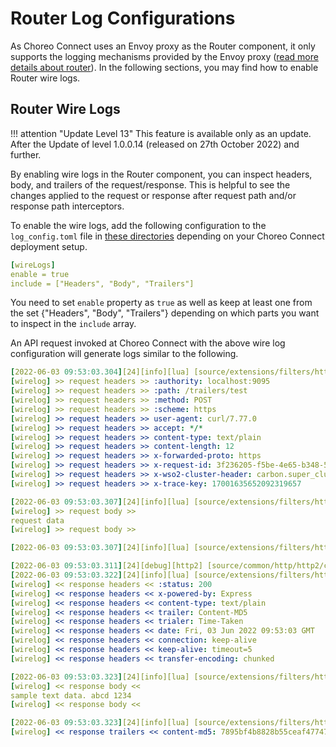 # Router Log Configurations

As Choreo Connect uses an Envoy proxy as the Router component, it only supports the logging mechanisms provided by the Envoy proxy ([read more details about router]({{base_path}}/deploy-and-publish/deploy-on-gateway/choreo-connect/getting-started/choreo-connect-overview/#router)). 
In the following sections, you may find how to enable Router wire logs.

## Router Wire Logs

!!! attention "Update Level 13"
    This feature is available only as an update. After the Update of level 1.0.0.14 (released on 27th October 2022) and further.

By enabling wire logs in the Router component, you can inspect headers, body, and trailers of the request/response. This is helpful to see the changes applied to the request or response after request path and/or response path interceptors.

To enable the wire logs, add the following configuration to the `log_config.toml` file in [these directories]({{base_path}}/deploy-and-publish/deploy-on-gateway/choreo-connect/configurations/configure-logs-overview/#log_config_toml) depending on your Choreo Connect deployment setup.

```yaml
[wireLogs]
enable = true
include = ["Headers", "Body", "Trailers"]
```

You need to set `enable` property as `true` as well as keep at least one from the set {"Headers", "Body", "Trailers"} depending on which parts you want to inspect in the `include` array.

An API request invoked at Choreo Connect with the above wire log configuration will generate logs similar to the following.

```yaml
[2022-06-03 09:53:03.304][24][info][lua] [source/extensions/filters/http/lua/lua_filter.cc:795] script log: 
[wirelog] >> request headers >> :authority: localhost:9095
[wirelog] >> request headers >> :path: /trailers/test
[wirelog] >> request headers >> :method: POST
[wirelog] >> request headers >> :scheme: https
[wirelog] >> request headers >> user-agent: curl/7.77.0
[wirelog] >> request headers >> accept: */*
[wirelog] >> request headers >> content-type: text/plain
[wirelog] >> request headers >> content-length: 12
[wirelog] >> request headers >> x-forwarded-proto: https
[wirelog] >> request headers >> x-request-id: 3f236205-f5be-4e65-b348-5d23a9b32a1b
[wirelog] >> request headers >> x-wso2-cluster-header: carbon.super_clusterProd_localhost_http-trailersv1
[wirelog] >> request headers >> x-trace-key: 17001635652092319657

[2022-06-03 09:53:03.307][24][info][lua] [source/extensions/filters/http/lua/lua_filter.cc:795] script log: 
[wirelog] >> request body >> 
request data
[wirelog] >> request body >> 

[2022-06-03 09:53:03.307][24][info][lua] [source/extensions/filters/http/lua/lua_filter.cc:795] script log: 

[2022-06-03 09:53:03.311][24][debug][http2] [source/common/http/http2/codec_impl.cc:1083] [C9] stream closed: 0
[2022-06-03 09:53:03.322][24][info][lua] [source/extensions/filters/http/lua/lua_filter.cc:795] script log: 
[wirelog] << response headers << :status: 200
[wirelog] << response headers << x-powered-by: Express
[wirelog] << response headers << content-type: text/plain
[wirelog] << response headers << trailer: Content-MD5
[wirelog] << response headers << trialer: Time-Taken
[wirelog] << response headers << date: Fri, 03 Jun 2022 09:53:03 GMT
[wirelog] << response headers << connection: keep-alive
[wirelog] << response headers << keep-alive: timeout=5
[wirelog] << response headers << transfer-encoding: chunked

[2022-06-03 09:53:03.323][24][info][lua] [source/extensions/filters/http/lua/lua_filter.cc:795] script log: 
[wirelog] << response body << 
sample text data. abcd 1234 
[wirelog] << response body << 

[2022-06-03 09:53:03.323][24][info][lua] [source/extensions/filters/http/lua/lua_filter.cc:795] script log: 
[wirelog] << response trailers << content-md5: 7895bf4b8828b55ceaf47747b4bca667
```
